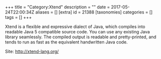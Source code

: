 +++
title = "Category:Xtend"
description = ""
date = 2017-05-24T22:00:34Z
aliases = []
[extra]
id = 21388
[taxonomies]
categories = []
tags = []
+++

Xtend is a flexible and expressive dialect of Java, which compiles into readable Java 5 compatible source code. You can use any existing Java library seamlessly. The compiled output is readable and pretty-printed, and tends to run as fast as the equivalent handwritten Java code.

Site: http://xtend-lang.org/
